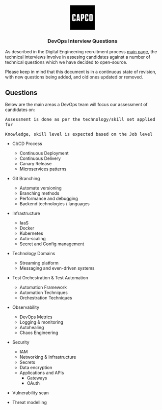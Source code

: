 <!-- PROJECT LOGO -->
<br />
<p align="center">
  <a href="https://github.com/capcodigital/repo_name">
    <img src="images/logo.png" alt="Logo" width="80" height="80">
  </a>
  
<h3 align="center"> DevOps Interview Questions </h3>
  
As described in the Digital Engineering recruitment process [main page](https://github.com/capcodigital/interview-questions/blob/main/README.md#interview-questions), 
the technical interviews involve in assesing candidates against a number of technical 
questions which we have decided to open-source.

Please keep in mind that this document is in a continuous state of revision, with new questions being added, and old ones updated or removed.

## Questions
Below are the main areas a DevOps team will focus our assessment of candidates on:

<kbd>Assessment is done as per the technology/skill set applied for </kbd>

<kbd>Knowledge, skill level is expected based on the Job level</kbd>

* CI/CD Process
  * Continuous Deployment
  * Continuous Delivery
  * Canary Release
  * Microservices patterns


* Git Branching
  * Automate versioning
  * Branching methods
  * Performance and debugging
  * Backend technologies / languages
  
  
* Infrastructure  
  * IaaS
  * Docker
  * Kubernetes 
  * Auto-scaling
  * Secret and Config management
  

* Technology Domains
  * Streaming platform
  * Messaging and even-driven systems
  

* Test Orchestration & Test Automation
  * Automation Framework
  * Automation Techniques
  * Orchestration Techniques

  
* Observability
  * DevOps Metrics
  * Logging & monitoring
  * Autohealing
  * Chaos Engineering

  
* Security
  * IAM
  * Networking & Infrastructure
  * Secrets
  * Data encryption
  * Applications and APIs
    * Gateways
    * OAuth 
    
   
 * Vulnerability scan
 * Threat modelling 

 
